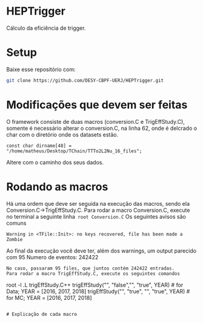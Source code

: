 # HEPTrigger
Cálculo da eficiência de trigger.
# Setup
Baixe esse repositório com:

```bash
git clone https://github.com/DESY-CBPF-UERJ/HEPTrigger.git
```

# Modificações que devem ser feitas

O framework consiste de duas macros (conversion.C e TrigEffStudy.C), somente é necessário alterar o conversion.C, na linha 62, onde é delcrado o char com o
diretório onde os datasets estão.

``` const char dirname[48] = "/home/matheus/Desktop/TChain/TTTo2L2Nu_16_files"; ```

Altere com o caminho dos seus dados.
# Rodando as macros
Há uma ordem que deve ser seguida na execução das macros, sendo ela Conversion.C->TrigEffStudy.C. Para rodar a macro Conversion.C, execute no terminal a seguinte
linha``` root Conversion.C```
Os seguintes avisos são comuns
```Warning in <TFile::Init>: file Tree.root probably not closed, trying to recover
Warning in <TFile::Init>: no keys recovered, file has been made a Zombie
```
Ao final da execução você deve ter, além dos warnings, um output parecido com
95
Numero de eventos: 242422
```
No caso, passaram 95 files, que juntos contém 242422 entradas.
Para rodar a macro TrigEffStudy.C, execute os seguintes comandos
```
root -l
.L trigEffStudy.C++
trigEffStudy("", "false","", "true", YEAR) # for Data; YEAR = [2016, 2017, 2018]
trigEffStudy("", "true", "", "true", YEAR) # for MC;   YEAR = [2016, 2017, 2018]
```

# Explicação de cada macro
